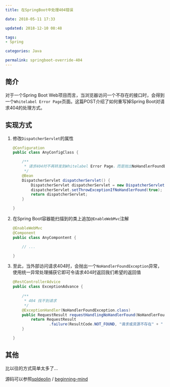 ```yaml
---
title: 在SpringBoot中处理404错误

date: 2018-05-11 17:33

updated: 2018-12-10 08:48

tags:
- Spring

categories: Java

permalink: springboot-override-404
---
```


## 简介

对于一个Spring Boot Web项目而言，当浏览器访问一个不存在的接口时，会得到一个`Whitelabel Error Page`页面。这篇POST介绍了如何重写掉Spring Boot对请求404的处理方式。



## 实现方式

1. 修改`DispatcherServlet`的属性

   ~~~java
   @Configuration
   public class AnyConfigClass {
   
       /**
        * 请求404时不再转发到Whitelabel Error Page，而是抛出NoHandlerFoundException异常
        */
       @Bean
       DispatcherServlet dispatcherServlet() {
           DispatcherServlet dispatcherServlet = new DispatcherServlet();
           dispatcherServlet.setThrowExceptionIfNoHandlerFound(true);
           return dispatcherServlet;
       }
   
   }
   ~~~


2. 在Spring Boot容器能扫描到的类上追加`@EnableWebMvc`注解

   ~~~java
   @EnableWebMvc
   @Component
   public class AnyCompontent {
   
       // ...
   
   }
   ~~~



3. 至此，当外部访问请求404时，会抛出一个`NoHandlerFoundException`异常，使用统一异常处理捕获它即可令请求404时返回我们希望的返回值

   ~~~java
   @RestControllerAdvice
   public class ExceptionAdvance {
    
       /**
        * 404 找不到请求
        */
       @ExceptionHandler(NoHandlerFoundException.class)
       public RequestResult requestHandlingNoHandlerFound(NoHandlerFoundException ex) {
           return RequestResult
                   .failure(ResultCode.NOT_FOUND, "请求或资源不存在" + " [" + ex.getHttpMethod() + "]" + ex.getRequestURL());
       }
   
   }
   ~~~



## 其他

比以往的方式简单太多了...

源码可以参照[spldeolin](https://github.com/spldeolin) / [beginning-mind](https://github.com/spldeolin/beginning-mind)